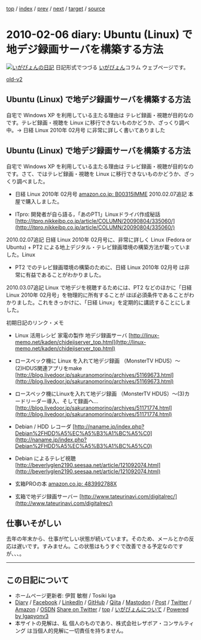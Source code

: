 [top](../index.html) 
 / [index](index.html) 
 / [prev](ig100128.html) 
 / [next](ig100213.html) 
 / [target](https://www.igapyon.jp/igapyon/diary/2010/ig100206.html) 
 / [source](https://github.com/igapyon/diary/blob/master/2010/ig100206.src.md) 

2010-02-06 diary: Ubuntu (Linux) で地デジ録画サーバを構築する方法
=====================================================================================================
[![いがぴょんの日記](https://www.igapyon.jp/igapyon/diary/images/iga202308_64.jpg "いがぴょん")](https://www.igapyon.jp/igapyon/diary/memo/memoigapyon.html) 日記形式でつづる [いがぴょん](https://www.igapyon.jp/igapyon/diary/memo/memoigapyon.html)コラム ウェブページです。

[old-v2](ig100206-orig.html)

## Ubuntu (Linux) で地デジ録画サーバを構築する方法

自宅で Windows XP を利用している主たる理由は テレビ録画・視聴が目的なのです。テレビ録画・視聴を Linux に移行できないものかどうか、ざっくり調べ中。→ 日経 Linux 2010年 02月号 に非常に詳しく書いてありました


## Ubuntu (Linux) で地デジ録画サーバを構築する方法

自宅で Windows XP を利用している主たる理由は テレビ録画・視聴が目的なのです。さて、ではテレビ録画・視聴を Linux に移行できないものかどうか、ざっくり調べました。

* 日経 Linux 2010年 02月号
  [amazon.co.jp: B00315IMME](http://www.amazon.co.jp/exec/obidos/ASIN/B00315IMME/igapyondiary-22)
  2010.02.07追記 本屋で購入しました。
  
* ITpro: 開発者が自ら語る，「あのPT1」Linuxドライバ作成秘話
  [http://itpro.nikkeibp.co.jp/article/COLUMN/20090804/335060/](http://itpro.nikkeibp.co.jp/article/COLUMN/20090804/335060/)

2010.02.07追記 日経 Linux 2010年 02月号に、非常に詳しく Linux (Fedora or Ubuntu) + PT2 による地上デジタル・テレビ録画環境の構築方法が載っていました。Linux
+ PT2 でのテレビ録画環境の構築のために、日経 Linux 2010年 02月号 は非常に有益であることがわかりました。

2010.03.07追記 Linux で地デジを視聴するためには、PT2 などのほかに「日経 Linux 2010年 02月号」を物理的に所有することが ほぼ必須条件であることがわかりました。これをきっかけに、「日経 Linux」を定期的に講読することにしました。

初期日記のリンク・メモ

* Linux 活用レシピ 家電の製作 地デジ録画サーバ
  [http://linux-memo.net/kaden/chidejiserver_top.html](http://linux-memo.net/kaden/chidejiserver_top.html)
  
* ロースペック機に Linux を入れて地デジ録画 （MonsterTV HDUS）～(2)HDUS関連アプリをmake
  [http://blog.livedoor.jp/sakuranomorino/archives/51169673.html](http://blog.livedoor.jp/sakuranomorino/archives/51169673.html)
  
* ロースペック機にLinuxを入れて地デジ録画 （MonsterTV HDUS）～(3)カードリーダー導入、そして録画へ…
  [http://blog.livedoor.jp/sakuranomorino/archives/51171774.html](http://blog.livedoor.jp/sakuranomorino/archives/51171774.html)
  
* Debian / HDD レコーダ
  [http://naname.jp/index.php?Debian%2FHDD%A5%EC%A5%B3%A1%BC%A5%C0](http://naname.jp/index.php?Debian%2FHDD%A5%EC%A5%B3%A1%BC%A5%C0)
  
* Debian によるテレビ視聴
  [http://beverlyglen2190.seesaa.net/article/121092074.html](http://beverlyglen2190.seesaa.net/article/121092074.html)
  
* 玄箱PROの本
  [amazon.co.jp: 483992788X](http://www.amazon.co.jp/exec/obidos/ASIN/483992788X/igapyondiary-22)
  
* 玄箱で地デジ録画サーバー
  [http://www.tateurinavi.com/digitalrec/](http://www.tateurinavi.com/digitalrec/)

## 仕事いそがしい

去年の年末から、仕事が忙しい状態が続いています。そのため、メールとかの反応は遅いです。すみません。この状態はもうすぐで改善できる予定なのですが、、、。


----------------------------------------------------------------------------------------------------

## この日記について

* ホームページ更新者: 伊賀 敏樹 / Tosiki Iga
* [Diary](https://www.igapyon.jp/igapyon/diary/) / [Facebook](https://www.facebook.com/igapyon) / [LinkedIn](https://www.linkedin.com/in/toshikiiga) / [GitHub](https://github.com/igapyon) / [Qiita](https://qiita.com/igapyon) / [Mastodon](https://social.vivaldi.net/@igapyon) / [Post](https://post.news/igapyon) / [Twitter](https://twitter.com/ToshikiIga) / [Amazon](https://www.amazon.co.jp/%E4%BC%8A%E8%B3%80-%E6%95%8F%E6%A8%B9/e/B004LTQWCQ) / [OSDN](https://ja.osdn.net/users/iga/)
[Share on Twitter](https://twitter.com/intent/tweet?hashtags=igapyon%2Cdiary%2C%E3%81%84%E3%81%8C%E3%81%B4%E3%82%87%E3%82%93&text=Ubuntu+%28Linux%29+%E3%81%A7%E5%9C%B0%E3%83%87%E3%82%B8%E9%8C%B2%E7%94%BB%E3%82%B5%E3%83%BC%E3%83%90%E3%82%92%E6%A7%8B%E7%AF%89%E3%81%99%E3%82%8B%E6%96%B9%E6%B3%95&url=https%3A%2F%2Fwww.igapyon.jp%2Figapyon%2Fdiary%2F2010%2Fig100206.html) / [top](../index.html) / [いがぴょんについて](https://www.igapyon.jp/igapyon/diary/memo/memoigapyon.html) / [Powered by Igapyonv3](https://github.com/igapyon/igapyonv3)
* 本サイトの見解は、私 個人のものであり、株式会社レザボア・コンサルティング は当個人的見解に一切責任を持ちません。 
